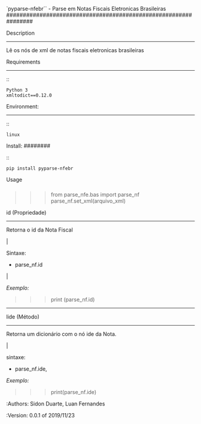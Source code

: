 `pyparse-nfebr`` - Parse em Notas Fiscais Eletronicas Brasileiras
################################################################


Description
***********

Lê os nós de xml de notas fiscais eletronicas brasileiras


Requirements
************

::

    Python 3
    xmltodict==0.12.0


Environment:
************

::

    linux


Install:
########

::

    pip install pyparse-nfebr


Usage
#####


>>> from parse_nfe.bas import parse_nf
>>> parse_nf.set_xml(arquivo_xml)


id (Propriedade)
*********************
Retorna o id da Nota Fiscal

|

Sintaxe:

- parse_nf.id

|

*Exemplo:*

>>> print (parse_nf.id)


----

lide (Método)
*********************
Retorna um dicionário com o nó ide da Nota.

|

sintaxe:

- parse_nf.ide,

*Exemplo:*

>>> print(parse_nf.ide)


:Authors:
    Sidon Duarte,
    Luan Fernandes

:Version: 0.0.1 of 2019/11/23